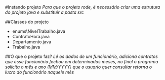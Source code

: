 #Instando projeto
*Para que o projeto rode, é necessário criar uma estrutura do projeto java e substituir a pasta* _src_

##Classes do projeto
- enums\NivelTrabalho.java
- ContratoHora.java
- Departamento.java
- Trabalho.java

##O que o projeto faz?
*Lê os dados de um funcionário, adiciona contratos que esse funcionário fechou em determinados meses, no final o programa solicita o mês e ano* _(MM/YYYY)_ *que o usuario quer consultar retorna o lucro do funcionário naquele mês*